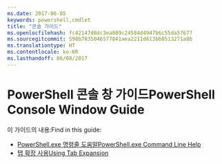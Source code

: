 ```yaml
---
ms.date: 2017-06-05
keywords: powershell,cmdlet
title: "콘솔 가이드"
ms.openlocfilehash: fc42147d8dc3ea089c24584d4947b6c55da57677
ms.sourcegitcommit: 598b7835046577841aea2211d613bb8513271a8b
ms.translationtype: HT
ms.contentlocale: ko-KR
ms.lasthandoff: 06/08/2017
---
```

#  <a name="powershell-console-window-guide"></a><span data-ttu-id="8c57f-103">PowerShell 콘솔 창 가이드</span><span class="sxs-lookup"><span data-stu-id="8c57f-103">PowerShell Console Window Guide</span></span>

<span data-ttu-id="8c57f-104">이 가이드의 내용:</span><span class="sxs-lookup"><span data-stu-id="8c57f-104">Find in this guide:</span></span>
-  [<span data-ttu-id="8c57f-105">PowerShell.exe 명령줄 도움말</span><span class="sxs-lookup"><span data-stu-id="8c57f-105">PowerShell.exe Command Line Help</span></span>](console/PowerShell.exe-Command-Line-Help.md)
-  [<span data-ttu-id="8c57f-106">탭 확장 사용</span><span class="sxs-lookup"><span data-stu-id="8c57f-106">Using Tab Expansion</span></span>](console/Using-Tab-Expansion.md)

